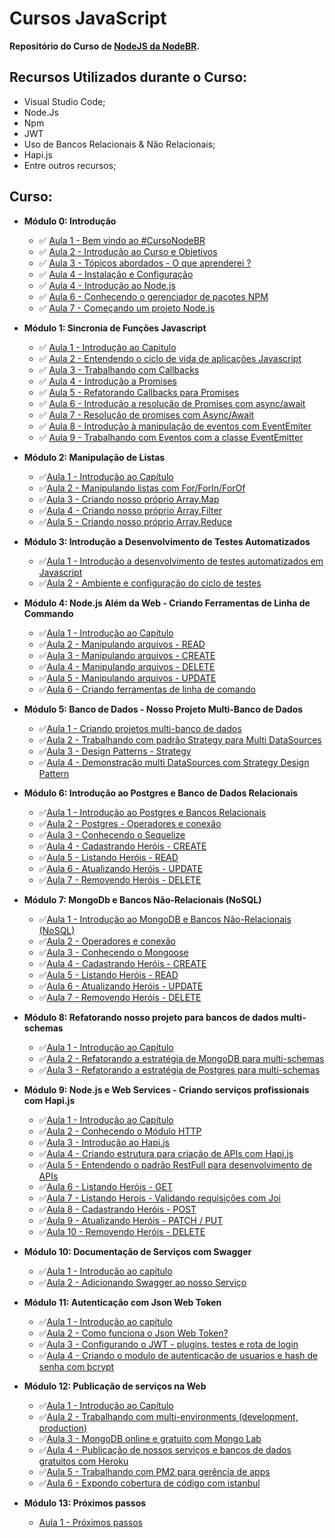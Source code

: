# Cursos JavaScript

**Repositório do Curso de [NodeJS da NodeBR](https://cursos.nodebr.org/p/node-js-para-iniciantes-nodebr).**

## Recursos Utilizados durante o Curso:

- Visual Studio Code;
- Node.Js
- Npm
- JWT
- Uso de Bancos Relacionais & Não Relacionais;
- Hapi.js
- Entre outros recursos;

## Curso:

- **Módulo 0: Introdução**

  - :white_check_mark: [Aula 1 - Bem vindo ao #CursoNodeBR]()
  - :white_check_mark: [Aula 2 - Introdução ao Curso e Objetivos]()
  - :white_check_mark: [Aula 3 - Tópicos abordados - O que aprenderei ?]()
  - :white_check_mark: [Aula 4 - Instalação e Configuração]()
  - :white_check_mark: [Aula 4 - Introdução ao Node.js]()
  - :white_check_mark: [Aula 6 - Conhecendo o gerenciador de pacotes NPM](https://bit.ly/2AGYbjN)
  - :white_check_mark: [Aula 7 - Começando um projeto Node.js]()

- **Módulo 1: Sincronia de Funções Javascript**

  - :white_check_mark: [Aula 1 - Introdução ao Capitulo]()
  - :white_check_mark: [Aula 2 - Entendendo o ciclo de vida de aplicações Javascript]()
  - :white_check_mark: [Aula 3 - Trabalhando com Callbacks]()
  - :white_check_mark: [Aula 4 - Introdução a Promises]()
  - :white_check_mark: [Aula 5 - Refatorando Callbacks para Promises]()
  - :white_check_mark: [Aula 6 - Introdução a resolução de Promises com async/await]()
  - :white_check_mark: [Aula 7 - Resolução de promises com Async/Await]()
  - :white_check_mark: [Aula 8 - Introdução à manipulação de eventos com EventEmiter]()
  - :white_check_mark: [Aula 9 - Trabalhando com Eventos com a classe EventEmitter]()

- **Módulo 2: Manipulação de Listas**

  - :white_check_mark:[Aula 1 - Introdução ao Capítulo]()
  - :white_check_mark:[Aula 2 - Manipulando listas com For/ForIn/ForOf]()
  - :white_check_mark:[Aula 3 - Criando nosso próprio Array.Map]()
  - :white_check_mark:[Aula 4 - Criando nosso próprio Array.Filter]()
  - :white_check_mark:[Aula 5 - Criando nosso próprio Array.Reduce]()

- **Módulo 3: Introdução a Desenvolvimento de Testes Automatizados**

  - :white_check_mark:[Aula 1 - Introdução a desenvolvimento de testes automatizados em Javascript]()
  - :white_check_mark:[Aula 2 - Ambiente e configuração do ciclo de testes]()

* **Módulo 4: Node.js Além da Web - Criando Ferramentas de Linha de Commando**

  - :white_check_mark:[Aula 1 - Introdução ao Capítulo]()
  - :white_check_mark:[Aula 2 - Manipulando arquivos - READ]()
  - :white_check_mark:[Aula 3 - Manipulando arquivos - CREATE]()
  - :white_check_mark:[Aula 4 - Manipulando arquivos - DELETE]()
  - :white_check_mark:[Aula 5 - Manipulando arquivos - UPDATE]()
  - :white_check_mark:[Aula 6 - Criando ferramentas de linha de comando]()

* **Módulo 5: Banco de Dados - Nosso Projeto Multi-Banco de Dados**

  - :white_check_mark:[Aula 1 - Criando projetos multi-banco de dados]()
  - :white_check_mark:[Aula 2 - Trabalhando com padrão Strategy para Multi DataSources]()
  - :white_check_mark:[Aula 3 - Design Patterns - Strategy]()
  - :white_check_mark:[Aula 4 - Demonstração multi DataSources com Strategy Design Pattern]()

* **Módulo 6: Introdução ao Postgres e Banco de Dados Relacionais**

  - :white_check_mark:[Aula 1 - Introdução ao Postgres e Bancos Relacionais]()
  - :white_check_mark:[Aula 2 - Postgres - Operadores e conexão]()
  - :white_check_mark:[Aula 3 - Conhecendo o Sequelize]()
  - :white_check_mark:[Aula 4 - Cadastrando Heróis - CREATE]()
  - :white_check_mark:[Aula 5 - Listando Heróis - READ]()
  - :white_check_mark:[Aula 6 - Atualizando Heróis - UPDATE]()
  - :white_check_mark:[Aula 7 - Removendo Heróis - DELETE]()
  

* **Módulo 7: MongoDb e Bancos Não-Relacionais (NoSQL)**

  - :white_check_mark:[Aula 1 - Introdução ao MongoDB e Bancos Não-Relacionais (NoSQL)]()
  - :white_check_mark:[Aula 2 - Operadores e conexão]()
  - :white_check_mark:[Aula 3 - Conhecendo o Mongoose]()
  - :white_check_mark:[Aula 4 - Cadastrando Heróis - CREATE]()
  - :white_check_mark:[Aula 5 - Listando Heróis - READ]()
  - :white_check_mark:[Aula 6 - Atualizando Heróis - UPDATE]()
  - :white_check_mark:[Aula 7 - Removendo Heróis - DELETE]()

* **Módulo 8: Refatorando nosso projeto para bancos de dados multi-schemas**

  - :white_check_mark:[Aula 1 - Introdução ao Capítulo]()
  - :white_check_mark:[Aula 2 - Refatorando a estratégia de MongoDB para multi-schemas]()
  - :white_check_mark:[Aula 3 - Refatorando a estratégia de Postgres para multi-schemas]()

* **Módulo 9: Node.js e Web Services - Criando serviços profissionais com Hapi.js**

  - :white_check_mark:[Aula 1 - Introdução ao Capítulo]()
  - :white_check_mark:[Aula 2 - Conhecendo o Módulo HTTP]()
  - :white_check_mark:[Aula 3 - Introdução ao Hapi.js]()
  - :white_check_mark:[Aula 4 - Criando estrutura para criação de APIs com Hapi.js]()
  - :white_check_mark:[Aula 5 - Entendendo o padrão RestFull para desenvolvimento de APIs]()
  - :white_check_mark:[Aula 6 - Listando Heróis - GET]()
  - :white_check_mark:[Aula 7 - Listando Herois - Validando requisições com Joi]()
  - :white_check_mark:[Aula 8 - Cadastrando Heróis - POST]()
  - :white_check_mark:[Aula 9 - Atualizando Heróis - PATCH / PUT]()
  - :white_check_mark:[Aula 10 - Removendo Heróis - DELETE]()

* **Módulo 10: Documentação de Serviços com Swagger**

  - :white_check_mark:[Aula 1 - Introdução ao capítulo]()
  - :white_check_mark:[Aula 2 - Adicionando Swagger ao nosso Serviço]()

* **Módulo 11: Autenticação com Json Web Token**

  - :white_check_mark:[Aula 1 - Introdução ao capítulo]()
  - :white_check_mark:[Aula 2 - Como funciona o Json Web Token?]()
  - :white_check_mark:[Aula 3 - Configurando o JWT - plugins, testes e rota de login]()
  - :white_check_mark:[Aula 4 - Criando o modulo de autenticação de usuarios e hash de senha com bcrypt]()

* **Módulo 12: Publicação de serviços na Web**
  - :white_check_mark:[Aula 1 - Introdução ao Capítulo]()
  - :white_check_mark:[Aula 2 - Trabalhando com multi-environments (development, production)]()
  - :white_check_mark:[Aula 3 - MongoDB online e gratuito com Mongo Lab]()
  - :white_check_mark:[Aula 4 - Publicação de nossos serviços e bancos de dados gratuitos com Heroku]()
  - :white_check_mark:[Aula 5 - Trabalhando com PM2 para gerência de apps]()
  - :white_check_mark:[Aula 6 - Expondo cobertura de código com istanbul]()
  
* **Módulo 13: Próximos passos**
  - [Aula 1 - Próximos passos]()
  
